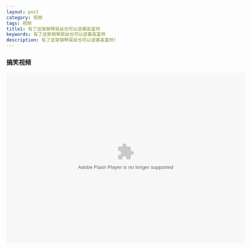 ```yaml
---
layout: post
category: 视频
tags: 视频
title1: 有了这架钢琴屌丝也可以逆袭高富帅
keywords: 有了这架钢琴屌丝也可以逆袭高富帅
description: 有了这架钢琴屌丝也可以逆袭高富帅!
---
```


### 搞笑视频
<embed width="630" height="450" type="application/x-shockwave-flash" src="http://player.56.com/cpm_OTgyNDMwNzE.swf" allowfullscreen="true" allownetworking="all" allowscriptaccess="always" class="mceItemMedia mceItemFlash">